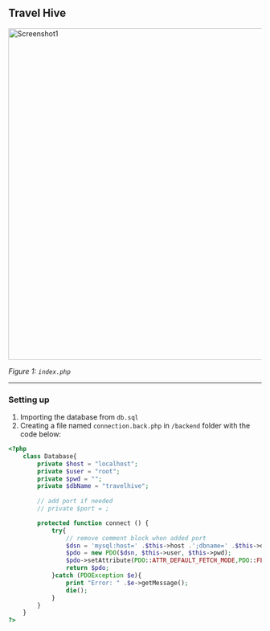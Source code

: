 ## Travel Hive

<img src="https://user-images.githubusercontent.com/102596628/226254835-1fbf3033-1cd9-48ce-8939-ba6e0c947fb5.png" alt="Screenshot1" width="660" />

*Figure 1: `index.php`*

--- 
### Setting up
1. Importing the database from `db.sql`
1. Creating a file named `connection.back.php` in `/backend` folder with the code below: 

```php
<?php
    class Database{
        private $host = "localhost";
        private $user = "root";
        private $pwd = "";
        private $dbName = "travelhive";
        
        // add port if needed
        // private $port = ;

        protected function connect () {
            try{
                // remove comment block when added port
                $dsn = 'mysql:host=' .$this->host .';dbname=' .$this->dbName /*.';port=' .$this->port*/;
                $pdo = new PDO($dsn, $this->user, $this->pwd);
                $pdo->setAttribute(PDO::ATTR_DEFAULT_FETCH_MODE,PDO::FETCH_ASSOC);
                return $pdo;
            }catch (PDOException $e){
                print "Error: " .$e->getMessage();
                die();
            }
        }
    }
?>
```
